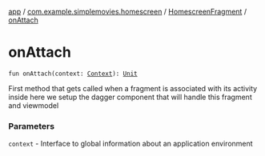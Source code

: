[app](../../index.md) / [com.example.simplemovies.homescreen](../index.md) / [HomescreenFragment](index.md) / [onAttach](./on-attach.md)

# onAttach

`fun onAttach(context: `[`Context`](https://developer.android.com/reference/android/content/Context.html)`): `[`Unit`](https://kotlinlang.org/api/latest/jvm/stdlib/kotlin/-unit/index.html)

First method that gets called when a fragment is associated with its activity
inside here we setup the dagger component that will handle this fragment and viewmodel

### Parameters

`context` - Interface to global information about an application environment